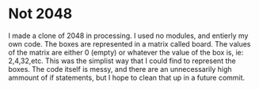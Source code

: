 # Not 2048
I made a clone of 2048 in processing. I used no modules, and entierly my own code. The boxes are represented in a matrix called board. The values of the matrix are either 0 (empty) or whatever the value of the box is, ie: 2,4,32,etc. This was the simplist way that I could find to represent the boxes. The code itself is messy, and there are an unnecessarily high ammount of if statements, but I hope to clean that up in a future commit. 
